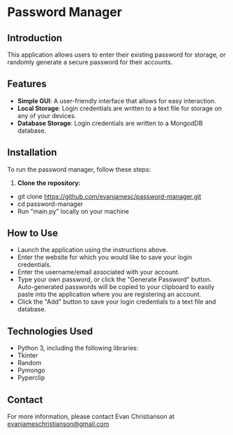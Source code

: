 # Password Manager

## Introduction
This application allows users to enter their existing password for storage, or randomly generate a secure password for their accounts.

## Features
- **Simple GUI**: A user-friendly interface that allows for easy interaction.
- **Local Storage**: Login credentials are written to a text file for storage on any of your devices.
- **Database Storage**: Login credentials are written to a MongodDB database.

## Installation
To run the password manager, follow these steps:

1. **Clone the repository:**
- git clone https://github.com/evanjamesc/password-manager.git
- cd password-manager
- Run "main.py" locally on your machine

## How to Use
- Launch the application using the instructions above.
- Enter the website for which you would like to save your login credentials.
- Enter the username/email associated with your account.
- Type your own password, or click the "Generate Password" button. Auto-generated passwords will be copied to your clipboard to easily paste into the application where you are registering an account.
- Click the "Add" button to save your login credentials to a text file and database.

## Technologies Used
- Python 3, including the following libraries:
- Tkinter
- Random
- Pymongo
- Pyperclip

## Contact
For more information, please contact Evan Christianson at evanjameschristianson@gmail.com
